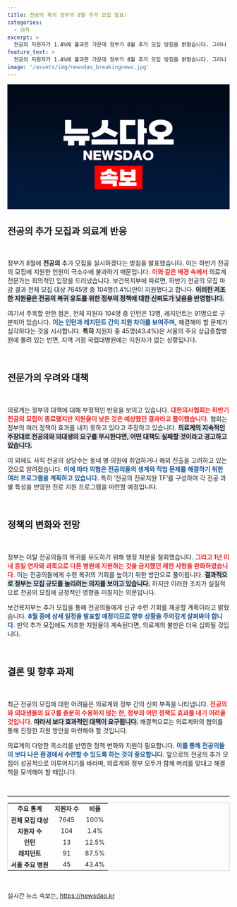 ```yaml
---
title: 전공의 복귀 정부의 8월 추가 모집 발표!
categories:
  - 의학
excerpt: >
  전공의 지원자가 1.4%에 불과한 가운데 정부가 8월 추가 모집 방침을 밝혔습니다. 그러나 의료계는 여전히 회의적이며, 지원율 개선을 위한 실질적인 대책이 필요하다고 지적하고 있습니다.
feature_text: >
  전공의 지원자가 1.4%에 불과한 가운데 정부가 8월 추가 모집 방침을 밝혔습니다. 그러나 의료계는 여전히 회의적이며, 지원율 개선을 위한 실질적인 대책이 필요하다고 지적하고 있습니다.
image: '/assets/img/newsdao_breakingnews.jpg'
---
```


<p><img src="/assets/img/newsdao_breakingnews.jpg" alt="firstkoreanews 속보" /></p>

<h2 data-ke-size="size26">전공의 추가 모집과 의료계 반응</h2>

<p data-ke-size="size16">&nbsp;</p>

<p>정부가 8월에 <b>전공의</b> 추가 모집을 실시하겠다는 방침을 발표했습니다. 이는 하반기 전공의 모집에 지원한 인원이 극소수에 불과하기 때문입니다. <b><span style="color: #ee2323;">이와 같은 배경 속에서</span></b> 의료계 전문가는 회의적인 입장을 드러냈습니다. 보건복지부에 따르면, 하반기 전공의 모집 마감 결과 전체 모집 대상 7645명 중 104명(1.4%)만이 지원했다고 합니다. <b><span style="background-color: #21538527;">이러한 저조한 지원율은 전공의 복귀 유도를 위한 정부의 정책에 대한 신뢰도가 낮음을 반영합니다.</span></b></p>

<p>여기서 주목할 만한 점은, 전체 지원자 104명 중 인턴은 13명, 레지던트는 91명으로 구분되어 있습니다. <b><span style="color: #1a5490;">이는 인턴과 레지던트 간의 지원 차이를 보여주며,</span></b> 해결해야 할 문제가 심각하다는 것을 시사합니다. <b>특히</b> 지원자 중 45명(43.4%)은 서울의 주요 상급종합병원에 몰려 있는 반면, 지역 거점 국립대병원에는 지원자가 없는 상황입니다. </p>

<p data-ke-size="size16">&nbsp;</p>

<h2 data-ke-size="size26">전문가의 우려와 대책</h2>

<p data-ke-size="size16">&nbsp;</p>

<p>의료계는 정부의 대책에 대해 부정적인 반응을 보이고 있습니다. <b><span style="color: #ee2323;">대한의사협회는 하반기 전공의 모집이 종료됐지만 지원율이 낮은 것은 예상했던 결과라고 풀이했습니다.</span></b> 협회는 정부의 여러 정책이 효과를 내지 못하고 있다고 주장하고 있습니다. <b><span style="background-color: #21538527;">의료계의 지속적인 주장대로 전공의와 의대생의 요구를 무시한다면, 어떤 대책도 실패할 것이라고 경고하고 있습니다.</span></b></p>

<p>이 외에도 사직 전공의 상당수는 동네 병·의원에 취업하거나 해외 진출을 고려하고 있는 것으로 알려졌습니다. <b><span style="color: #1a5490;">이에 따라 의협은 전공의들의 생계와 직업 문제를 해결하기 위한 여러 프로그램을 계획하고 있습니다.</span></b> 특히 ‘전공의 진로지원 TF’를 구성하여 각 전공 과별 특성을 반영한 진로 지원 프로그램을 마련할 예정입니다.</p>

<p data-ke-size="size16">&nbsp;</p>

<h2 data-ke-size="size26">정책의 변화와 전망</h2>

<p data-ke-size="size16">&nbsp;</p>

<p>정부는 이탈 전공의들의 복귀를 유도하기 위해 행정 처분을 철회했습니다. <b><span style="color: #ee2323;">그리고 1년 이내 동일 연차와 과목으로 다른 병원에 지원하는 것을 금지했던 제한 사항을 완화하였습니다.</span></b> 이는 전공의들에게 수련 복귀의 기회를 높이기 위한 방안으로 풀이됩니다. <b><span style="background-color: #21538527;">결과적으로 정부는 모집 규모를 늘리려는 의지를 보이고 있습니다.</span></b> 하지만 이러한 조치가 실질적으로 전공의 모집에 긍정적인 영향을 미칠지는 의문입니다.</p>

<p>보건복지부는 추가 모집을 통해 전공의들에게 신규 수련 기회를 제공할 계획이라고 밝혔습니다. <b><span style="color: #1a5490;">8월 중에 상세 일정을 발표할 예정이므로 향후 상황을 주의깊게 살펴봐야 합니다.</span></b> 만약 추가 모집에도 저조한 지원율이 계속된다면, 의료계의 불만은 더욱 심화될 것입니다.</p>

<p data-ke-size="size16">&nbsp;</p>

<h2 data-ke-size="size26">결론 및 향후 과제</h2>

<p data-ke-size="size16">&nbsp;</p>

<p>최근 전공의 모집에 대한 어려움은 의료계와 정부 간의 신뢰 부족을 나타냅니다. <b><span style="color: #ee2323;">전공의와 의대생들의 요구를 충분히 수용하지 않는 한, 정부의 어떤 정책도 효과를 내기 어려울 것입니다.</span></b> <b><span style="background-color: #21538527;">따라서 보다 효과적인 대책이 요구됩니다.</span></b> 해결책으로는 의료계와의 협의를 통해 진정한 지원 방안을 마련해야 할 것입니다.</p>

<p>의료계의 다양한 목소리를 반영한 정책 변화와 지원이 필요합니다. <b><span style="color: #1a5490;">이를 통해 전공의들이 보다 나은 환경에서 수련할 수 있도록 하는 것이 중요합니다.</span></b> 앞으로의 전공의 추가 모집이 성공적으로 이루어지기를 바라며, 의료계와 정부 모두가 함께 머리를 맞대고 해결책을 모색해야 할 때입니다.</p>

<p data-ke-size="size16">&nbsp;</p>

<hr />

<table style="width: 100%; border-collapse: collapse; border: 1px solid #ccc;">

<tr>

<td style="text-align: center; height: 17px;">
<b>주요 통계</b>
</td>

<td style="text-align: center; height: 17px;">
<b>지원자 수</b>
</td>

<td style="text-align: center; height: 17px;">
<b>비율</b>
</td>

</tr>

<tr>

<td style="text-align: center; height: 17px;">
<b>전체 모집 대상</b>
</td>

<td style="text-align: center; height: 17px;">
7645
</td>

<td style="text-align: center; height: 17px;">
100%
</td>

</tr>

<tr>

<td style="text-align: center; height: 17px;">
<b>지원자 수</b>
</td>

<td style="text-align: center; height: 17px;">
104
</td>

<td style="text-align: center; height: 17px;">
1.4%
</td>

</tr>

<tr>

<td style="text-align: center; height: 17px;">
<b>인턴</b>
</td>

<td style="text-align: center; height: 17px;">
13
</td>

<td style="text-align: center; height: 17px;">
12.5%
</td>

</tr>

<tr>

<td style="text-align: center; height: 17px;">
<b>레지던트</b>
</td>

<td style="text-align: center; height: 17px;">
91
</td>

<td style="text-align: center; height: 17px;">
87.5%
</td>

</tr>

<tr>

<td style="text-align: center; height: 17px;">
<b>서울 주요 병원</b>
</td>

<td style="text-align: center; height: 17px;">
45
</td>

<td style="text-align: center; height: 17px;">
43.4%
</td>

</tr>

</table>

<p data-ke-size="size16">&nbsp;</p>
실시간 뉴스 속보는, <a href="https://newsdao.kr" rel="dofollow">https://newsdao.kr</a>


